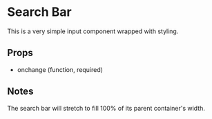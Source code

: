 # Search Bar
This is a very simple input component wrapped with styling. 

## Props
- onchange (function, required)

## Notes
The search bar will stretch to fill 100% of its parent container's width.
